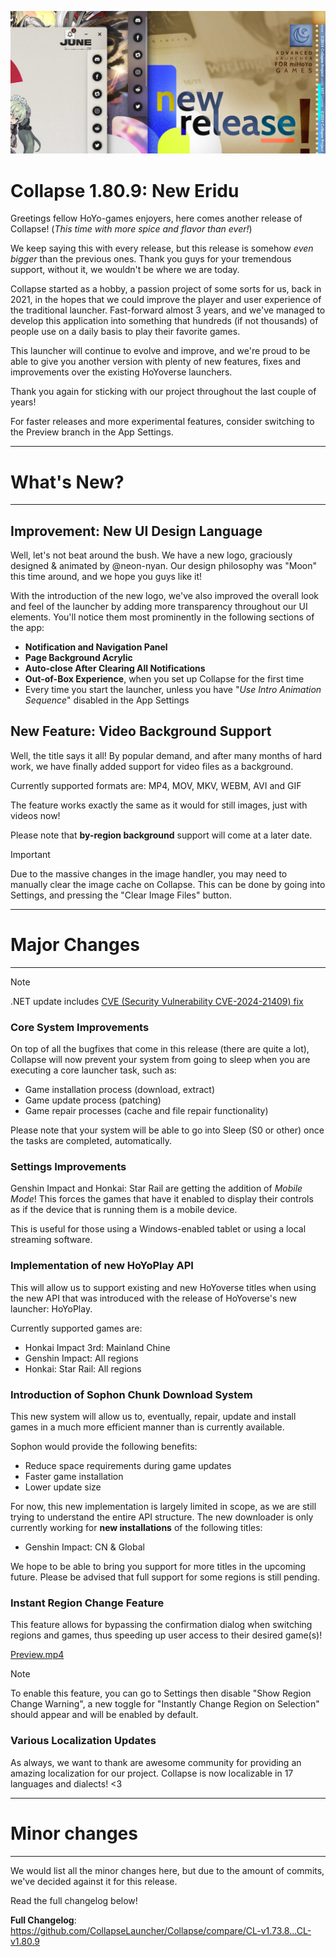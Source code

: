 ![](https://raw.githubusercontent.com/CollapseLauncher/.github/main/profile/ReleaseHeader-Wide-2024v2.webp)

# Collapse 1.80.9: New Eridu
Greetings fellow HoYo-games enjoyers, here comes another release of Collapse! (*This time with more spice and flavor than ever!*)

We keep saying this with every release, but this release is somehow *even bigger* than the previous ones. Thank you guys for your tremendous support, without it, we wouldn't be where we are today.

Collapse started as a hobby, a passion project of some sorts for us, back in 2021, in the hopes that we could improve the player and user experience of the traditional launcher. Fast-forward almost 3 years, and we've managed to develop this application into something that hundreds (if not thousands) of people use on a daily basis to play their favorite games.

This launcher will continue to evolve and improve, and we're proud to be able to give you another version with plenty of new features, fixes and improvements over the existing HoYoverse launchers.

Thank you again for sticking with our project throughout the last couple of years!

For faster releases and more experimental features, consider switching to the Preview branch in the App Settings.

***
# What's New?
***

## Improvement: New UI Design Language
Well, let's not beat around the bush. We have a new logo, graciously designed & animated by @neon-nyan. Our design philosophy was "Moon" this time around, and we hope you guys like it!

With the introduction of the new logo, we've also improved the overall look and feel of the launcher by adding more transparency throughout our UI elements. You'll notice them most prominently in the following sections of the app: 

- **Notification and Navigation Panel**
- **Page Background Acrylic**
- **Auto-close After Clearing All Notifications**
- **Out-of-Box Experience**, when you set up Collapse for the first time
- Every time you start the launcher, unless you have "_Use Intro Animation Sequence_" disabled in the App Settings

## New Feature: Video Background Support
Well, the title says it all! By popular demand, and after many months of hard work, we have finally added support for video files as a background.

Currently supported formats are: MP4, MOV, MKV, WEBM, AVI and GIF

The feature works exactly the same as it would for still images, just with videos now!

Please note that **by-region background** support will come at a later date.

> [!IMPORTANT]  
> Due to the massive changes in the image handler, you may need to manually clear the image cache on Collapse.
> This can be done by going into Settings, and pressing the "Clear Image Files" button.

***
# Major Changes
***
> [!NOTE]  
> .NET update includes [CVE (Security Vulnerability CVE-2024-21409) fix](https://msrc.microsoft.com/update-guide/vulnerability/CVE-2024-21409)

### Core System Improvements
On top of all the bugfixes that come in this release (there are quite a lot), Collapse will now prevent your system from going to sleep when you are executing a core launcher task, such as:
- Game installation process (download, extract)
- Game update process (patching)
- Game repair processes (cache and file repair functionality)

Please note that your system will be able to go into Sleep (S0 or other) once the tasks are completed, automatically.

### Settings Improvements
Genshin Impact and Honkai: Star Rail are getting the addition of *Mobile Mode*! This forces the games that have it enabled to display their controls as if the device that is running them is a mobile device.

This is useful for those using a Windows-enabled tablet or using a local streaming software.

### Implementation of new HoYoPlay API
This will allow us to support existing and new HoYoverse titles when using the new API that was introduced with the release of HoYoverse's new launcher: HoYoPlay.

Currently supported games are:
- Honkai Impact 3rd: Mainland Chine
- Genshin Impact: All regions
- Honkai: Star Rail: All regions

### Introduction of Sophon Chunk Download System
This new system will allow us to, eventually, repair, update and install games in a much more efficient manner than is currently available.

Sophon would provide the following benefits:
- Reduce space requirements during game updates
- Faster game installation
- Lower update size

For now, this new implementation is largely limited in scope, as we are still trying to understand the entire API structure. The new downloader is only currently working for **new installations** of the following titles:
- Genshin Impact: CN & Global

We hope to be able to bring you support for more titles in the upcoming future. Please be advised that full support for some regions is still pending.

### Instant Region Change Feature
This feature allows for bypassing the confirmation dialog when switching regions and games, thus speeding up user access to their desired game(s)!

[Preview.mp4](https://github.com/CollapseLauncher/Collapse/assets/28079733/05ede866-d9e7-413e-81ae-f327ad35ccb8)

> [!NOTE]  
> To enable this feature, you can go to Settings then disable "Show Region Change Warning", a new toggle for "Instantly Change Region on Selection" should appear and will be enabled by default.

### Various Localization Updates
As always, we want to thank are awesome community for providing an amazing localization for our project. Collapse is now localizable in 17 languages and dialects! <3

***
# Minor changes
***
We would list all the minor changes here, but due to the amount of commits, we've decided against it for this release. 

Read the full changelog below!

**Full Changelog**: https://github.com/CollapseLauncher/Collapse/compare/CL-v1.73.8...CL-v1.80.9